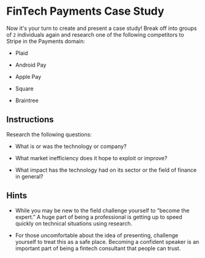 # FinTech Payments Case Study

Now it's your turn to create and present a case study! Break off into groups of `2` individuals again and research one of the following competitors to Stripe in the Payments domain:

 * Plaid
 
 * Android Pay
 
 * Apple Pay
 
 * Square
 
 * Braintree

## Instructions

Research the following questions:

  * What is or was the technology or company?
  
  * What market inefficiency does it hope to exploit or improve?
  
  * What impact has the technology had on its sector or the field of finance in general?

## Hints

  * While you may be new to the field challenge yourself to “become the expert.” A huge part of being a professional is getting up to speed quickly on technical situations using research.

  * For those uncomfortable about the idea of presenting, challenge yourself to treat this as a safe place. Becoming a confident speaker is an important part of being a fintech consultant that people can trust.
